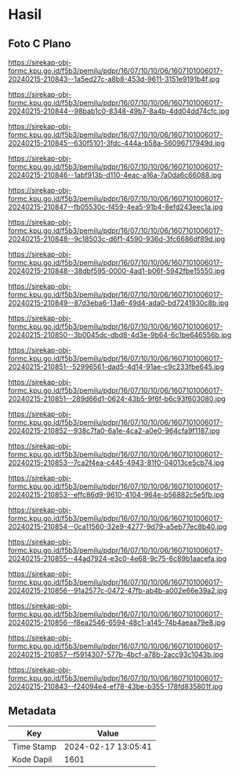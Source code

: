 # Hasil

## Foto C Plano

https://sirekap-obj-formc.kpu.go.id/f5b3/pemilu/pdpr/16/07/10/10/06/1607101006017-20240215-210843--1a5ed27c-a8b8-453d-9611-3151e9191b4f.jpg

https://sirekap-obj-formc.kpu.go.id/f5b3/pemilu/pdpr/16/07/10/10/06/1607101006017-20240215-210844--98bab1c0-8348-49b7-8a4b-4dd04dd74cfc.jpg

https://sirekap-obj-formc.kpu.go.id/f5b3/pemilu/pdpr/16/07/10/10/06/1607101006017-20240215-210845--630f5101-3fdc-444a-b58a-56096717949d.jpg

https://sirekap-obj-formc.kpu.go.id/f5b3/pemilu/pdpr/16/07/10/10/06/1607101006017-20240215-210846--1abf913b-d110-4eac-a16a-7a0da6c66088.jpg

https://sirekap-obj-formc.kpu.go.id/f5b3/pemilu/pdpr/16/07/10/10/06/1607101006017-20240215-210847--fb05530c-f459-4ea5-91b4-8efd243eec1a.jpg

https://sirekap-obj-formc.kpu.go.id/f5b3/pemilu/pdpr/16/07/10/10/06/1607101006017-20240215-210848--9c18503c-d6f1-4590-936d-3fc6686df89d.jpg

https://sirekap-obj-formc.kpu.go.id/f5b3/pemilu/pdpr/16/07/10/10/06/1607101006017-20240215-210848--38dbf595-0000-4ad1-b06f-5942fbe15550.jpg

https://sirekap-obj-formc.kpu.go.id/f5b3/pemilu/pdpr/16/07/10/10/06/1607101006017-20240215-210849--87d3eba6-13a6-49d4-ada0-bd7241930c8b.jpg

https://sirekap-obj-formc.kpu.go.id/f5b3/pemilu/pdpr/16/07/10/10/06/1607101006017-20240215-210850--3b0045dc-dbd8-4d3e-9b64-6c1be646556b.jpg

https://sirekap-obj-formc.kpu.go.id/f5b3/pemilu/pdpr/16/07/10/10/06/1607101006017-20240215-210851--52996561-dad5-4d14-91ae-c9c233fbe645.jpg

https://sirekap-obj-formc.kpu.go.id/f5b3/pemilu/pdpr/16/07/10/10/06/1607101006017-20240215-210851--289d66d1-0624-43b5-9f6f-b6c93f603080.jpg

https://sirekap-obj-formc.kpu.go.id/f5b3/pemilu/pdpr/16/07/10/10/06/1607101006017-20240215-210852--938c7fa0-6a1e-4ca2-a0e0-964cfa9f1187.jpg

https://sirekap-obj-formc.kpu.go.id/f5b3/pemilu/pdpr/16/07/10/10/06/1607101006017-20240215-210853--7ca2f4ea-c445-4943-81f0-04013ce5cb74.jpg

https://sirekap-obj-formc.kpu.go.id/f5b3/pemilu/pdpr/16/07/10/10/06/1607101006017-20240215-210853--effc86d9-9610-4104-964e-b56882c5e5fb.jpg

https://sirekap-obj-formc.kpu.go.id/f5b3/pemilu/pdpr/16/07/10/10/06/1607101006017-20240215-210854--0ca11560-32e9-4277-9d79-a5eb77ec8b40.jpg

https://sirekap-obj-formc.kpu.go.id/f5b3/pemilu/pdpr/16/07/10/10/06/1607101006017-20240215-210855--44ad7924-e3c0-4e68-9c75-6c89b1aacefa.jpg

https://sirekap-obj-formc.kpu.go.id/f5b3/pemilu/pdpr/16/07/10/10/06/1607101006017-20240215-210856--91a2577c-0472-47fb-ab4b-a002e66e39a2.jpg

https://sirekap-obj-formc.kpu.go.id/f5b3/pemilu/pdpr/16/07/10/10/06/1607101006017-20240215-210856--f8ea2546-6594-48c1-a145-74b4aeaa79e8.jpg

https://sirekap-obj-formc.kpu.go.id/f5b3/pemilu/pdpr/16/07/10/10/06/1607101006017-20240215-210857--f5914307-577b-4bcf-a78b-2acc93c1043b.jpg

https://sirekap-obj-formc.kpu.go.id/f5b3/pemilu/pdpr/16/07/10/10/06/1607101006017-20240215-210843--f24094e4-ef78-43be-b355-178fd835801f.jpg


## Metadata

| Key        | Value               |
| ---------- | ------------------- |
| Time Stamp | 2024-02-17 13:05:41 |
| Kode Dapil | 1601                |



